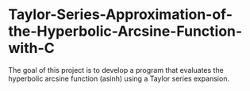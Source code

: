 # Taylor-Series-Approximation-of-the-Hyperbolic-Arcsine-Function-with-C
The goal of this project is to develop a program that evaluates the hyperbolic arcsine function (asinh) using a Taylor series expansion.
